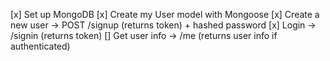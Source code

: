 [x] Set up MongoDB
[x] Create my User model with Mongoose
[x] Create a new user -> POST /signup (returns token) + hashed password
[x] Login -> /signin (returns token)
[] Get user info -> /me (returns user info if authenticated)
